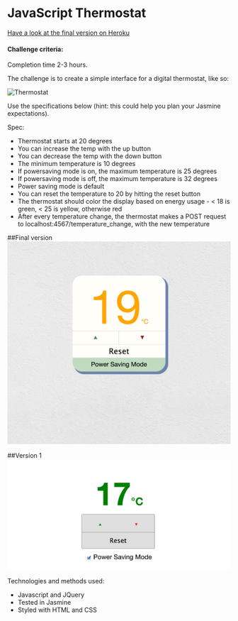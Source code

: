 JavaScript Thermostat
=========================

[Have a look at the final version on Heroku](http://js-thermostat.herokuapp.com/)

#### Challenge criteria:

Completion time 2-3 hours.

The challenge is to create a simple interface for a digital thermostat, like so:

![Thermostat](https://github.com/makersacademy/course/raw/master/images/thermostat.png)

Use the specifications below (hint: this could help you plan your Jasmine expectations).

Spec:

- Thermostat starts at 20 degrees
- You can increase the temp with the up button
- You can decrease the temp with the down button
- The minimum temperature is 10 degrees
- If powersaving mode is on, the maximum temperature is 25 degrees
- If powersaving mode is off, the maximum temperature is 32 degrees
- Power saving mode is default
- You can reset the temperature to 20 by hitting the reset button
- The thermostat should color the display based on energy usage - < 18 is green, < 25 is yellow, otherwise red
- After every temperature change, the thermostat makes a POST request to localhost:4567/temperature_change, with the new temperature

##Final version
![](assets/screenshot_2.png)

##Version 1
![](assets/screenshot.png)

Technologies and methods used:
- Javascript and JQuery
- Tested in Jasmine
- Styled with HTML and CSS


